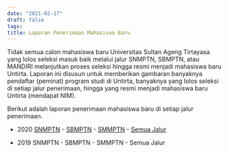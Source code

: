 ```yaml
---
date: "2021-02-17"
draft: false
tags:
title: Laporan Penerimaan Mahasiswa Baru
---
```


Tidak semua calon mahasiswa baru Universitas Sultan Ageng Tirtayasa yang lolos seleksi masuk baik melalui jalur SNMPTN, SBMPTN, atau MANDIRI melanjutkan proses seleksi hingga resmi menjadi mahasiswa baru Untirta. Laporan ini disusun untuk memberikan gambaran banyaknya pendaftar (peminat) program studi di Untirta, banyaknya yang lolos seleksi di setiap jalur penerimaan, hingga yang resmi menjadi mahasiswa baru Untirta (mendapat NIM).

Berikut adalah laporan penerimaan mahasiswa baru di setiap jalur penerimaan.

-   2020 [SNMPTN](https://20snm.netlify.app) - [SBMPTN](https://20sbm.netlify.app) - [SMMPTN](https://20smm.netlify.app) - [Semua Jalur](https://20pmb.netlify.app)

-   2019 SNMPTN - SBMPTN - SMMPTN - Semua Jalur
